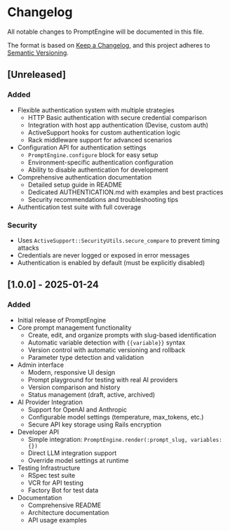 # Changelog

All notable changes to PromptEngine will be documented in this file.

The format is based on [Keep a Changelog](https://keepachangelog.com/en/1.0.0/),
and this project adheres to [Semantic Versioning](https://semver.org/spec/v2.0.0.html).

## [Unreleased]

### Added
- Flexible authentication system with multiple strategies
  - HTTP Basic authentication with secure credential comparison
  - Integration with host app authentication (Devise, custom auth)
  - ActiveSupport hooks for custom authentication logic
  - Rack middleware support for advanced scenarios
- Configuration API for authentication settings
  - `PromptEngine.configure` block for easy setup
  - Environment-specific authentication configuration
  - Ability to disable authentication for development
- Comprehensive authentication documentation
  - Detailed setup guide in README
  - Dedicated AUTHENTICATION.md with examples and best practices
  - Security recommendations and troubleshooting tips
- Authentication test suite with full coverage

### Security
- Uses `ActiveSupport::SecurityUtils.secure_compare` to prevent timing attacks
- Credentials are never logged or exposed in error messages
- Authentication is enabled by default (must be explicitly disabled)

## [1.0.0] - 2025-01-24

### Added
- Initial release of PromptEngine
- Core prompt management functionality
  - Create, edit, and organize prompts with slug-based identification
  - Automatic variable detection with `{{variable}}` syntax
  - Version control with automatic versioning and rollback
  - Parameter type detection and validation
- Admin interface
  - Modern, responsive UI design
  - Prompt playground for testing with real AI providers
  - Version comparison and history
  - Status management (draft, active, archived)
- AI Provider Integration
  - Support for OpenAI and Anthropic
  - Configurable model settings (temperature, max_tokens, etc.)
  - Secure API key storage using Rails encryption
- Developer API
  - Simple integration: `PromptEngine.render(:prompt_slug, variables: {})`
  - Direct LLM integration support
  - Override model settings at runtime
- Testing Infrastructure
  - RSpec test suite
  - VCR for API testing
  - Factory Bot for test data
- Documentation
  - Comprehensive README
  - Architecture documentation
  - API usage examples